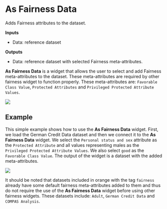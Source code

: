 As Fairness Data
================
Adds Fairness attributes to the dataset.

**Inputs**

- Data: reference dataset

**Outputs**

- Data: reference dataset with selected Fairness meta-attributes.

**As Fairness Data** is a widget that allows the user to select and add Fairness meta-attributes to the dataset. These meta-attributes are required by other fairness widget to function properly. These meta-attributes are: `Favorable Class Value`, `Protected Attributes` and `Privileged Protected Attribute Values`.

![](images/as-fairness-data.png)

Example
-------

This simple example shows how to use the **As Fairness Data** widget. First, we load the German Credit Data dataset and then we connect it to the **As Fairness Data** widget. We select the `Personal status and sex` attribute as the `Protected Attribute` and all values representing males as the `Privileged Protected Attribute Values`. We also select `good` as the `Favorable Class Value`. The output of the widget is a dataset with the added meta-attributes.

![](images/as-fairness-data-example.png)

It should be noted that datasets included in orange with the tag `fairness` already have some default fairness meta-attributes added to them and thus do not require the use of the **As Fairness Data** widget before using other fairness widgets. These datasets include: `Adult`, `German Credit Data` and `COMPAS Analysis`.
